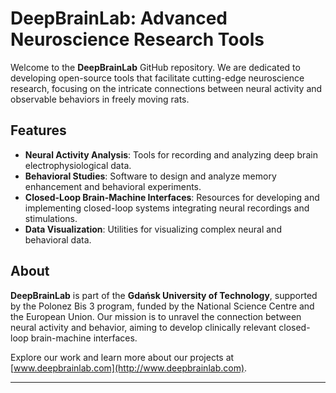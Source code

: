 # DeepBrainLab: Advanced Neuroscience Research Tools

Welcome to the **DeepBrainLab** GitHub repository. We are dedicated to developing open-source tools that facilitate cutting-edge neuroscience research, focusing on the intricate connections between neural activity and observable behaviors in freely moving rats.

## Features

- **Neural Activity Analysis**: Tools for recording and analyzing deep brain electrophysiological data.
- **Behavioral Studies**: Software to design and analyze memory enhancement and behavioral experiments.
- **Closed-Loop Brain-Machine Interfaces**: Resources for developing and implementing closed-loop systems integrating neural recordings and stimulations.
- **Data Visualization**: Utilities for visualizing complex neural and behavioral data.

## About

**DeepBrainLab** is part of the **Gdańsk University of Technology**, supported by the Polonez Bis 3 program, funded by the National Science Centre and the European Union. Our mission is to unravel the connection between neural activity and behavior, aiming to develop clinically relevant closed-loop brain-machine interfaces.

Explore our work and learn more about our projects at [www.deepbrainlab.com](http://www.deepbrainlab.com).

---
